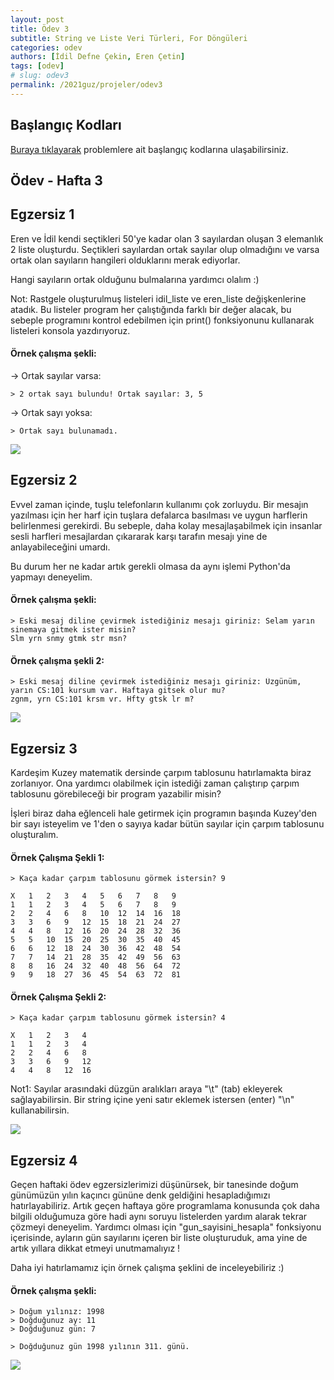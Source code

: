 ```yaml
---
layout: post
title: Ödev 3
subtitle: String ve Liste Veri Türleri, For Döngüleri
categories: odev
authors: [İdil Defne Çekin, Eren Çetin]
tags: [odev]
# slug: odev3
permalink: /2021guz/projeler/odev3
---
```


## Başlangıç Kodları
[Buraya tıklayarak](https://drive.google.com/uc?id=18u1v7gfqyUxF1P5NQcuDehrhIj3747-O&export=download) problemlere ait başlangıç kodlarına ulaşabilirsiniz.

## Ödev - Hafta 3

## Egzersiz 1

Eren ve İdil kendi seçtikleri 50'ye kadar olan 3 sayılardan oluşan 3 elemanlık 2 liste oluşturdu. 
Seçtikleri sayılardan ortak sayılar olup olmadığını ve varsa ortak olan sayıların hangileri olduklarını merak ediyorlar.

Hangi sayıların ortak olduğunu bulmalarına yardımcı olalım :)

Not: Rastgele oluşturulmuş listeleri idil_liste ve eren_liste değişkenlerine atadık.
Bu listeler program her çalıştığında farklı bir değer alacak, bu sebeple programını kontrol edebilmen için print() fonksiyonunu kullanarak listeleri konsola yazdırıyoruz. 

#### Örnek çalışma şekli:

 -> Ortak sayılar varsa:
```
> 2 ortak sayı bulundu! Ortak sayılar: 3, 5
```
 -> Ortak sayı yoksa:
```
> Ortak sayı bulunamadı.
```

![](https://image.freepik.com/free-vector/illustration-calculator-machine_53876-5566.jpg)


## Egzersiz 2

Evvel zaman içinde, tuşlu telefonların kullanımı çok zorluydu. Bir mesajın
yazılması için her harf için tuşlara defalarca basılması ve uygun harflerin belirlenmesi
gerekirdi. Bu sebeple, daha kolay mesajlaşabilmek için insanlar sesli harfleri mesajlardan çıkararak
karşı tarafın mesajı yine de anlayabileceğini umardı.

Bu durum her ne kadar artık gerekli olmasa da aynı işlemi Python'da yapmayı deneyelim.

#### Örnek çalışma şekli:
```
> Eski mesaj diline çevirmek istediğiniz mesajı giriniz: Selam yarın sinemaya gitmek ister misin?
Slm yrn snmy gtmk str msn?
```
#### Örnek çalışma şekli 2:
```
> Eski mesaj diline çevirmek istediğiniz mesajı giriniz: Üzgünüm, yarın CS:101 kursum var. Haftaya gitsek olur mu?
zgnm, yrn CS:101 krsm vr. Hfty gtsk lr m?
```

![](https://www.cetles.com/wp-content/uploads/2015/12/chat-kisaltmalari.jpg)

## Egzersiz 3

Kardeşim Kuzey matematik dersinde çarpım tablosunu hatırlamakta biraz zorlanıyor.
Ona yardımcı olabilmek için istediği zaman çalıştırıp çarpım tablosunu görebileceği bir program yazabilir misin?

İşleri biraz daha eğlenceli hale getirmek için programın başında Kuzey'den bir sayı isteyelim ve 1'den o sayıya kadar bütün sayılar için çarpım tablosunu oluşturalım.

#### Örnek Çalışma Şekli 1:
```
> Kaça kadar çarpım tablosunu görmek istersin? 9
```
```
X   1   2   3   4   5   6   7   8   9
1   1   2   3   4   5   6   7   8   9
2   2   4   6   8   10  12  14  16  18
3   3   6   9   12  15  18  21  24  27
4   4   8   12  16  20  24  28  32  36
5   5   10  15  20  25  30  35  40  45
6   6   12  18  24  30  36  42  48  54
7   7   14  21  28  35  42  49  56  63
8   8   16  24  32  40  48  56  64  72
9   9   18  27  36  45  54  63  72  81
```

#### Örnek Çalışma Şekli 2:
```
> Kaça kadar çarpım tablosunu görmek istersin? 4
```
```
X   1   2   3   4
1   1   2   3   4
2   2   4   6   8
3   3   6   9   12
4   4   8   12  16
```

Not1: Sayılar arasındaki düzgün aralıkları araya "\t" (tab) ekleyerek sağlayabilirsin.
     Bir string içine yeni satır eklemek istersen (enter) "\n" kullanabilirsin.

![](https://www.how-to-draw-funny-cartoons.com/images/cartoon-calculator-006.png)

## Egzersiz 4

Geçen haftaki ödev egzersizlerimizi düşünürsek, bir tanesinde doğum günümüzün yılın kaçıncı gününe
denk geldiğini hesapladığımızı hatırlayabiliriz. Artık geçen haftaya göre programlama konusunda çok
daha bilgili olduğumuza göre hadi aynı soruyu listelerden yardım alarak tekrar çözmeyi deneyelim.
Yardımcı olması için "gun_sayisini_hesapla" fonksiyonu içerisinde, ayların gün sayılarını içeren bir
liste oluşturuduk, ama yine de artık yıllara dikkat etmeyi unutmamalıyız !

Daha iyi hatırlamamız için örnek çalışma şeklini de inceleyebiliriz :)

#### Örnek çalışma şekli:
```
> Doğum yılınız: 1998
> Doğduğunuz ay: 11
> Doğduğunuz gün: 7
```
```
> Doğduğunuz gün 1998 yılının 311. günü.
```
![](https://www.newburytoday.co.uk/resizer/680/-1/true/Happy_birthday_18-1588264025519.jpeg--happy_birthday_to_everyone_celebrating_today___may_1st.jpeg?1588264027000)
